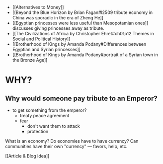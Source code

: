 - [[Alternatives to Money]]
- [[Beyond the Blue Horizon by Brian Fagan#l2509 tribute economy in China was sporadic in the era of Zheng He]]
- [[Egyptian princesses were less useful than Mesopotamian ones]] discusses giving princesses away as tribute.
- [[The Civilizations of Africa by Christopher Ehret#ch01p12 Themes in Social and Political History]]
- [[Brotherhood of Kings by Amanda Podany#Differences between Egyptian and Syrian princesses]]
- [[Brotherhood of Kings by Amanda Podany#portrait of a Syrian town in the Bronze Age]]

# WHY? 

## Why would someone pay tribute to an Emperor? 

- to get something from the emperor? 
	* treaty peace agreement 
	* fear 
		*  don't want them to attack 
		* protection


What is an economy? 
Do economies have to have currency?
Can communities have their own "currency" — favors, help, etc. 

[[Article & Blog Idea]]